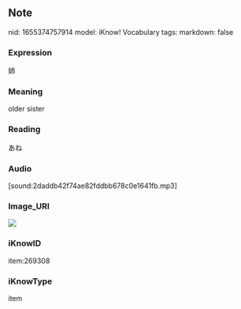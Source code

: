 ## Note
nid: 1655374757914
model: iKnow! Vocabulary
tags: 
markdown: false

### Expression
姉

### Meaning
older sister

### Reading
あね

### Audio
[sound:2daddb42f74ae82fddbb678c0e1641fb.mp3]

### Image_URI
<img src="108a1051cc7fe5cbc0d226a92daa17e8.jpg">

### iKnowID
item:269308

### iKnowType
item
